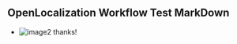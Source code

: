 ## OpenLocalization Workflow Test MarkDown
* ![image2](.\c3d14e8a-708d-4808-8d61-4ac7aa90918f.png) thanks!